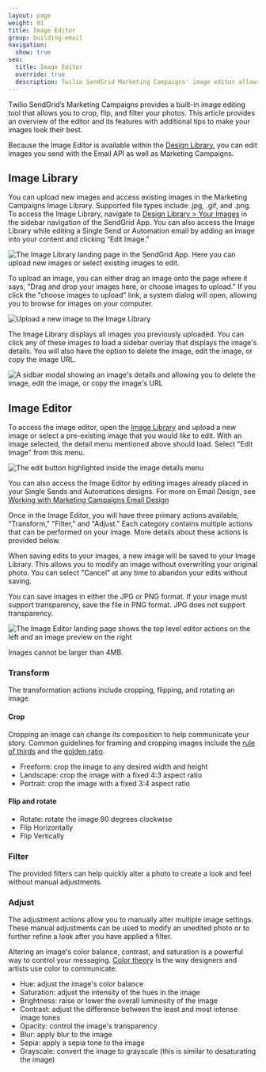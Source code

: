 ```yaml
---
layout: page
weight: 81
title: Image Editor
group: building-email
navigation:
  show: true
seo:
  title: Image Editor
  override: true
  description: Twilio SendGrid Marketing Campaigns' image editor allows you to crop, flip, and filter images to help you create the perfect design without the need for any other tools.
---
```


Twilio SendGrid’s Marketing Campaigns provides a built-in image editing tool that allows you to crop, flip, and filter your photos. This article provides an overview of the editor and its features with additional tips to make your images look their best.

<call-out>

Because the Image Editor is available within the [Design Library](https://mc.sendgrid.com/design-library/your-images), you can edit images you send with the Email API as well as Marketing Campaigns.

</call-out>

## Image Library

You can upload new images and access existing images in the Marketing Campaigns Image Library. Supported file types include .jpg, .gif, and .png. To access the Image Library, navigate to [Design Library > Your Images](https://mc.sendgrid.com/design-library/your-images) in the sidebar navigation of the SendGrid App. You can also access the Image Library while editing a Single Send or Automation email by adding an image into your content and clicking “Edit Image.”

![The Image Library landing page in the SendGrid App. Here you can upload new images or select existing images to edit.]({{root_url}}/images/mc-image-library-landing-page.png 'The Image Library landing page')

To upload an image, you can either drag an image onto the page where it says, "Drag and drop your images here, or choose images to upload." If you click the "choose images to upload" link, a system dialog will open, allowing you to browse for images on your computer.

![Upload a new image to the Image Library]({{root_url}}/images/mc-image-library-upload-new-image.png 'Upload a new image to the Image Library')

The Image Library displays all images you previously uploaded. You can click any of these images to load a sidebar overlay that displays the image's details. You will also have the option to delete the image, edit the image, or copy the image URL.

![A sidbar modal showing an image's details and allowing you to delete the image, edit the image, or copy the image's URL]({{root_url}}/images/mc-image-library-image-detail-modal.png 'Image details with options to delete or edit an image')

## Image Editor

To access the image editor, open the [Image Library](https://mc.sendgrid.com/design-library/your-images/) and upload a new image or select a pre-existing image that you would like to edit. With an image selected, the detail menu mentioned above should load. Select "Edit Image" from this menu.

![The edit button highlighted inside the image details menu]({{root_url}}/images/mc-image-library-image-edit-image-button.png 'Select edit to load the Image Editor')

<call-out>

You can also access the Image Editor by editing images already placed in your Single Sends and Automations designs. For more on Email Design, see [Working with Marketing Campaigns Email Design]({{root_url}}/ui/sending-email/working-with-marketing-campaigns-email-designs/)

</call-out>

Once in the Image Editor, you will have three primary actions available, "Transform," "Filter," and "Adjust." Each category contains multiple actions that can be performed on your image. More details about these actions is provided below.

When saving edits to your images, a new image will be saved to your Image Library. This allows you to modify an image without overwriting your original photo. You can select "Cancel" at any time to abandon your edits without saving.

<call-out>

You can save images in either the JPG or PNG format. If your image must support transparency, save the file in PNG format. JPG does not support transparency.

</call-out>

![The Image Editor landing page shows the top level editor actions on the left and an image preview on the right]({{root_url}}/images/mc-image-editor-landing-page.png 'The Image Editor landing page')

<call-out>

Images cannot be larger than 4MB.

</call-out>

### Transform

The transformation actions include cropping, flipping, and rotating an image.

#### Crop

<call-out>

Cropping an image can change its composition to help communicate your story. Common guidelines for framing and cropping images include the [rule of thirds](https://en.wikipedia.org/wiki/Rule_of_thirds) and the [golden ratio](https://en.wikipedia.org/wiki/Golden_ratio#Applications_and_observations).

</call-out>

- Freeform: crop the image to any desired width and height
- Landscape: crop the image with a fixed 4:3 aspect ratio
- Portrait: crop the image with a fixed 3:4 aspect ratio

#### Flip and rotate

- Rotate: rotate the image 90 degrees clockwise
- Flip Horizontally
- Flip Vertically

### Filter

The provided filters can help quickly alter a photo to create a look and feel without manual adjustments.

### Adjust

The adjustment actions allow you to manually alter multiple image settings. These manual adjustments can be used to modify an unedited photo or to further refine a look after you have applied a filter.

<call-out>

Altering an image's color balance, contrast, and saturation is a powerful way to control your messaging. [Color theory](https://www.smashingmagazine.com/2010/01/color-theory-for-designers-part-1-the-meaning-of-color/) is the way designers and artists use color to communicate.

</call-out>

- Hue: adjust the image's color balance
- Saturation: adjust the intensity of the hues in the image
- Brightness: raise or lower the overall luminosity of the image
- Contrast: adjust the difference between the least and most intense image tones
- Opacity: control the image's transparency
- Blur: apply blur to the image
- Sepia: apply a sepia tone to the image
- Grayscale: convert the image to grayscale (this is similar to desaturating the image)

